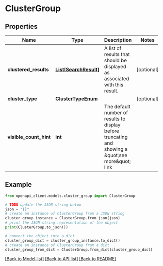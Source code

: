 # ClusterGroup


## Properties

Name | Type | Description | Notes
------------ | ------------- | ------------- | -------------
**clustered_results** | [**List[SearchResult]**](SearchResult.md) | A list of results that should be displayed as associated with this result. | [optional] 
**cluster_type** | [**ClusterTypeEnum**](ClusterTypeEnum.md) |  | [optional] 
**visible_count_hint** | **int** | The default number of results to display before truncating and showing a \&quot;see more\&quot; link | 

## Example

```python
from openapi_client.models.cluster_group import ClusterGroup

# TODO update the JSON string below
json = "{}"
# create an instance of ClusterGroup from a JSON string
cluster_group_instance = ClusterGroup.from_json(json)
# print the JSON string representation of the object
print(ClusterGroup.to_json())

# convert the object into a dict
cluster_group_dict = cluster_group_instance.to_dict()
# create an instance of ClusterGroup from a dict
cluster_group_from_dict = ClusterGroup.from_dict(cluster_group_dict)
```
[[Back to Model list]](../README.md#documentation-for-models) [[Back to API list]](../README.md#documentation-for-api-endpoints) [[Back to README]](../README.md)


